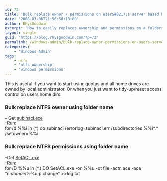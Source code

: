 ```yaml
---
id: 72
title: 'Bulk replace owner / permissions on user&#8217;s server based home directory'
date: '2008-03-06T21:56:58+13:00'
author: RhysGoodwin
excerpt: 'How to easily replaces ownership and permissions on a folders using a simple script. Set ownership for users home folders.'
layout: single
guid: 'https://blog.rhysgoodwin.com/?p=72'
permalink: /windows-admin/bulk-replace-owner-permissions-on-users-server-based-home-directory/
categories:
    - 'Windows Admin'
tags:
    - ntfs
    - 'ntfs ownership'
    - 'windows permissions'
---
```


This is useful if you want to start using quotas and all home drives are owned by local administrator. Or when you just want to tidy-up/reset access control on users home dirs.

### Bulk replace NTFS owner using folder name

– Get [subinacl.exe](http://www.microsoft.com/downloads/details.aspx?FamilyID=E8BA3E56-D8FE-4A91-93CF-ED6985E3927B&displaylang=en)  
-Run:  
for /d %%i in (\*) do subinacl /errorlog=subinacl.err /subdirectories %%i\*.\* /setowner=%%i

### Bulk replace NTFS permissions using folder name

 -Get [SetACL.exe](http://setacl.sourceforge.net/)  
-Run:  
for /D %%u in (\*.) DO SetACL.exe -on %%u -ot file -actn ace -ace “n:*domain*%%u;p:change” &gt;&gt;log.txt